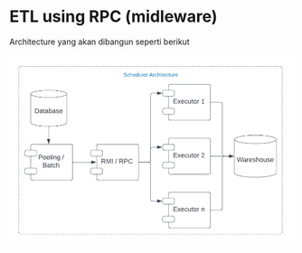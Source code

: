 # ETL using RPC (midleware)

Architecture yang akan dibangun seperti berikut

![etl-migrator](docs/etl-migrator.png)